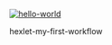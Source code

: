 [![hello-world](https://github.com/ArtuAdler/hexlet-my-first-workflow/actions/workflows/hello-world.yml/badge.svg)](https://github.com/ArtuAdler/hexlet-my-first-workflow/actions/workflows/hello-world.yml)

hexlet-my-first-workflow
